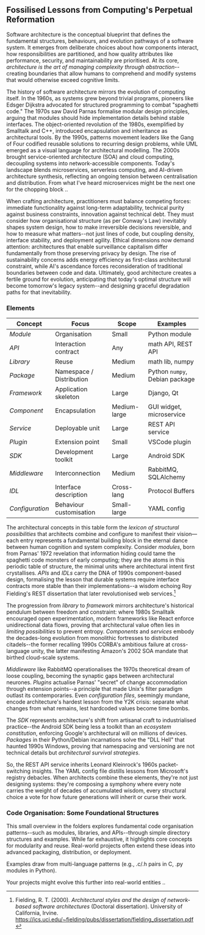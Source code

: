 
## Fossilised Lessons from Computing's Perpetual Reformation

Software architecture is the conceptual blueprint that defines the fundamental structures, behaviours,
and evolution pathways of a software system. It emerges from deliberate choices about how components
interact, how responsibilities are partitioned, and how quality attributes like performance, security,
and maintainability are prioritised. At its core, *architecture is the art of managing complexity through
abstraction*--creating boundaries that allow humans to comprehend and modify systems that would otherwise
exceed cognitive limits.  

The history of software architecture mirrors the evolution of computing itself. In the 1960s, as systems
grew beyond trivial programs, pioneers like Edsger Dijkstra advocated for structured programming to
combat "spaghetti code." The 1970s saw David Parnas formalise modular design principles, arguing that
modules should hide implementation details behind stable interfaces. The object-oriented revolution of
the 1980s, exemplified by Smalltalk and C++, introduced encapsulation and inheritance as architectural
tools. By the 1990s, patterns movement leaders like the Gang of Four codified reusable solutions to
recurring design problems, while UML emerged as a visual language for architectural modelling. The 2000s
brought service-oriented architecture (SOA) and cloud computing, decoupling systems into network-accessible
components. Today's landscape blends microservices, serverless computing, and AI-driven architecture
synthesis, reflecting an ongoing tension between centralisation and distribution. From what I've heard
microservices might be the next one for the chopping block ..  

When crafting architecture, practitioners must balance competing forces: immediate functionality against
long-term adaptability, technical purity against business constraints, innovation against technical debt.
They must consider how organisational structure (as per Conway's Law) inevitably shapes system design,
how to make irreversible decisions reversible, and how to measure what matters--not just lines of code,
but coupling density, interface stability, and deployment agility. Ethical dimensions now demand attention:
architectures that enable surveillance capitalism differ fundamentally from those preserving privacy by design.
The rise of sustainability concerns adds energy efficiency as first-class architectural constraint, while AI's
ascendance forces reconsideration of traditional boundaries between code and data. Ultimately, good
architecture creates a fertile ground for evolution, anticipating that today's optimal structure will become
tomorrow's legacy system--and designing graceful degradation paths for that inevitability.


### Elements

| Concept | Focus | Scope | Examples |
|---------|-------|-------|----------|
| *Module* | Organisation | Small | Python module |
| *API* | Interaction contract | Any | math API, REST API |
| *Library* | Reuse | Medium | math lib, numpy |
| *Package* | Namespace / Distribution | Medium | Python `numpy`, Debian package |
| *Framework* | Application skeleton | Large | Django, Qt |
| *Component* | Encapsulation | Medium-large | GUI widget, microservice |
| *Service* | Deployable unit | Large | REST API service |
| *Plugin* | Extension point | Small | VSCode plugin |
| *SDK* | Development toolkit | Large | Android SDK |
| *Middleware* | Interconnection | Medium | RabbitMQ, SQLAlchemy |
| *IDL* | Interface description | Cross-lang | Protocol Buffers |
| *Configuration* | Behaviour customisation | Small-large | YAML config |


The architectural concepts in this table form the *lexicon of structural possibilities* that architects combine
and configure to manifest their vision—each entry represents a fundamental building block in the eternal dance
between human cognition and system complexity. Consider *modules*, born from Parnas' 1972 revelation that information
hiding could tame the spaghetti code monsters of early computing; they are the atoms in this periodic table of
structure, the minimal units where architectural intent first crystallises. *APIs* and *IDLs* carry the DNA of
1990s component-based design, formalising the lesson that durable systems require interface contracts more stable
than their implementations--a wisdom echoing Roy Fielding's REST dissertation that later revolutionised web
services.[^rest]

[^rest]: Fielding, R. T. (2000). *Architectural styles and the design of network-based software architectures*
(Doctoral dissertation). University of California, Irvine. 
https://ics.uci.edu/~fielding/pubs/dissertation/fielding_dissertation.pdf

The progression from *library* to *framework* mirrors architecture's historical pendulum between freedom and
constraint: where 1980s Smalltalk encouraged open experimentation, modern frameworks like React enforce unidirectional
data flows, proving that architectural value often lies in *limiting possibilities* to prevent entropy.
*Components* and *services* embody the decades-long evolution from monolithic fortresses to distributed
citadels--the former recalling 1990s CORBA's ambitious failure at cross-language unity, the latter manifesting
Amazon's 2002 SOA mandate that birthed cloud-scale systems.

*Middleware* like RabbitMQ operationalises the 1970s theoretical dream of loose coupling, becoming the synaptic
gaps between architectural neurones. *Plugins* actualise Parnas' "secret" of change accommodation through extension
points--a principle that made Unix's filter paradigm outlast its contemporaries. Even *configuration files*,
seemingly mundane, encode architecture's hardest lesson from the Y2K crisis: separate what changes from what
remains, lest hardcoded values become time bombs.  

The *SDK* represents architecture's shift from artisanal craft to industrialised practice--the Android SDK
being less a toolkit than an *ecosystem constitution*, enforcing Google's architectural will on millions of
devices. *Packages* in their Python/Debian incarnations solve the "DLL Hell" that haunted 1990s Windows,
proving that namespacing and versioning are not technical details but *architectural survival strategies*.

So, the REST API service inherits Leonard Kleinrock's 1960s packet-switching insights. The YAML config file
distills lessons from Microsoft's registry debacles. When architects combine these elements, they're not
just designing systems: they're composing a symphony where every note carries the weight of decades of
accumulated wisdom, every structural choice a vote for how future generations will inherit or curse their work.


### Code Organisation: Some Foundational Structures

This small overview in the folders explores fundamental code organisation patterns--such as modules, libraries,
and APIs--through simple directory structures and examples. While far exhaustive, it highlights core concepts
for modularity and reuse. Real-world projects often extend these ideas into advanced packaging, distribution,
or deployment.

Examples draw from multi-language patterns (e.g., .c/.h pairs in C, .py modules in Python).

Your projects might evolve this further into real-world entities ..

